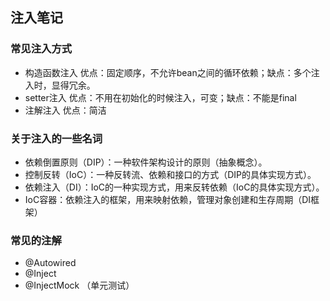  ## 注入笔记
  ### 常见注入方式
 - 构造函数注入  优点：固定顺序，不允许bean之间的循环依赖；缺点：多个注入时，显得冗余。
 - setter注入   优点：不用在初始化的时候注入，可变；缺点：不能是final
 - 注解注入      优点：简洁
   
  ### 关于注入的一些名词
 - 依赖倒置原则（DIP）：一种软件架构设计的原则（抽象概念）。
 - 控制反转（IoC）：一种反转流、依赖和接口的方式（DIP的具体实现方式）。
 - 依赖注入（DI）：IoC的一种实现方式，用来反转依赖（IoC的具体实现方式）。
 - IoC容器：依赖注入的框架，用来映射依赖，管理对象创建和生存周期（DI框架）
 
 ### 常见的注解
 - @Autowired
 - @Inject
 - @InjectMock （单元测试）
